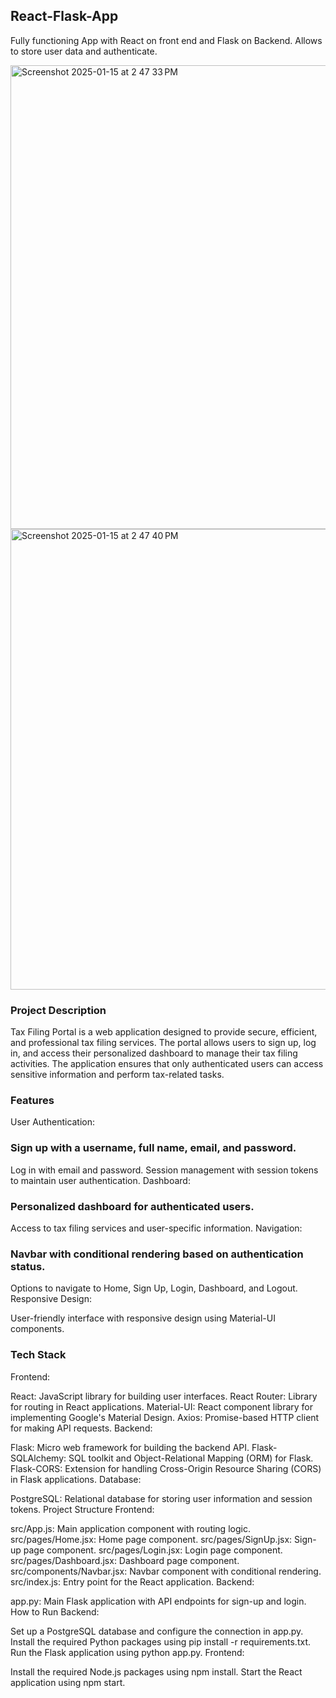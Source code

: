 ## React-Flask-App
Fully functioning App with React on front end and Flask on Backend. Allows to store user data and authenticate.

<img width="742" alt="Screenshot 2025-01-15 at 2 47 33 PM" src="https://github.com/user-attachments/assets/e84188c8-069a-4196-9b22-d26f093e1a52" />
<img width="737" alt="Screenshot 2025-01-15 at 2 47 40 PM" src="https://github.com/user-attachments/assets/c59cc760-253a-4cf6-ab3a-8ef567a30515" />


### Project Description
Tax Filing Portal is a web application designed to provide secure, efficient, and professional tax filing services. The portal allows users to sign up, log in, and access their personalized dashboard to manage their tax filing activities. The application ensures that only authenticated users can access sensitive information and perform tax-related tasks.

### Features
User Authentication:

### Sign up with a username, full name, email, and password.
Log in with email and password.
Session management with session tokens to maintain user authentication.
Dashboard:

### Personalized dashboard for authenticated users.
Access to tax filing services and user-specific information.
Navigation:

### Navbar with conditional rendering based on authentication status.
Options to navigate to Home, Sign Up, Login, Dashboard, and Logout.
Responsive Design:

User-friendly interface with responsive design using Material-UI components.

### Tech Stack
Frontend:

React: JavaScript library for building user interfaces.
React Router: Library for routing in React applications.
Material-UI: React component library for implementing Google's Material Design.
Axios: Promise-based HTTP client for making API requests.
Backend:

Flask: Micro web framework for building the backend API.
Flask-SQLAlchemy: SQL toolkit and Object-Relational Mapping (ORM) for Flask.
Flask-CORS: Extension for handling Cross-Origin Resource Sharing (CORS) in Flask applications.
Database:

PostgreSQL: Relational database for storing user information and session tokens.
Project Structure
Frontend:

src/App.js: Main application component with routing logic.
src/pages/Home.jsx: Home page component.
src/pages/SignUp.jsx: Sign-up page component.
src/pages/Login.jsx: Login page component.
src/pages/Dashboard.jsx: Dashboard page component.
src/components/Navbar.jsx: Navbar component with conditional rendering.
src/index.js: Entry point for the React application.
Backend:

app.py: Main Flask application with API endpoints for sign-up and login.
How to Run
Backend:

Set up a PostgreSQL database and configure the connection in app.py.
Install the required Python packages using pip install -r requirements.txt.
Run the Flask application using python app.py.
Frontend:

Install the required Node.js packages using npm install.
Start the React application using npm start.
